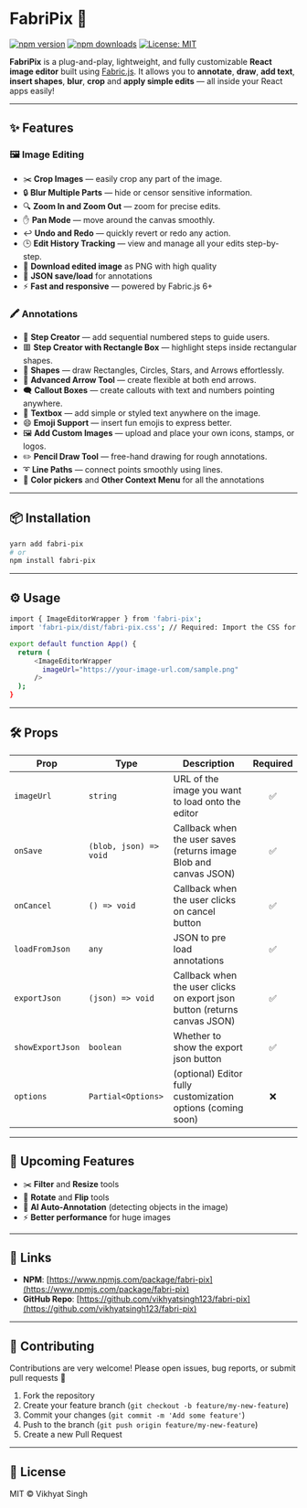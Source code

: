 # FabriPix 🎨

[![npm version](https://img.shields.io/npm/v/fabri-pix.svg?style=flat)](https://www.npmjs.com/package/fabri-pix)
[![npm downloads](https://img.shields.io/npm/dw/fabri-pix.svg?style=flat)](https://www.npmjs.com/package/fabri-pix)
[![License: MIT](https://img.shields.io/badge/License-MIT-yellow.svg)](https://opensource.org/licenses/MIT)

**FabriPix** is a plug-and-play, lightweight, and fully customizable **React image editor** built using
[Fabric.js](http://fabricjs.com/). It allows you to **annotate**, **draw**, **add text**, **insert shapes**, **blur**,
**crop** and **apply simple edits** — all inside your React apps easily!

---

## ✨ Features

### 🖼️ Image Editing

-   ✂️ **Crop Images** — easily crop any part of the image.
-   🔒 **Blur Multiple Parts** — hide or censor sensitive information.
-   🔍 **Zoom In and Zoom Out** — zoom for precise edits.
-   ✋ **Pan Mode** — move around the canvas smoothly.
-   ↩️ **Undo and Redo** — quickly revert or redo any action.
-   🕒 **Edit History Tracking** — view and manage all your edits step-by-step.
-   💾 **Download edited image** as PNG with high quality
-   📄 **JSON save/load** for annotations
-   ⚡️ **Fast and responsive** — powered by Fabric.js 6+

### 🖍️ Annotations

-   🔢 **Step Creator** — add sequential numbered steps to guide users.
-   🟥 **Step Creator with Rectangle Box** — highlight steps inside rectangular shapes.
-   🧩 **Shapes** — draw Rectangles, Circles, Stars, and Arrows effortlessly.
-   🎯 **Advanced Arrow Tool** — create flexible at both end arrows.
-   🗨️ **Callout Boxes** — create callouts with text and numbers pointing anywhere.
-   📝 **Textbox** — add simple or styled text anywhere on the image.
-   😄 **Emoji Support** — insert fun emojis to express better.
-   🖼️ **Add Custom Images** — upload and place your own icons, stamps, or logos.
-   ✏️ **Pencil Draw Tool** — free-hand drawing for rough annotations.
-   ➰ **Line Paths** — connect points smoothly using lines.
-   🎨 **Color pickers** and **Other Context Menu** for all the annotations

---

## 📦 Installation

```bash
yarn add fabri-pix
# or
npm install fabri-pix
```

---

## ⚙️ Usage

```bash
import { ImageEditorWrapper } from 'fabri-pix';
import 'fabri-pix/dist/fabri-pix.css'; // Required: Import the CSS for styles

export default function App() {
  return (
      <ImageEditorWrapper
        imageUrl="https://your-image-url.com/sample.png"
      />
  );
}
```

---

## 🛠️ Props

| Prop             | Type                   | Description                                                               | Required |
| ---------------- | ---------------------- | ------------------------------------------------------------------------- | :------: |
| `imageUrl`       | `string`               | URL of the image you want to load onto the editor                         |    ✅    |
| `onSave`         | `(blob, json) => void` | Callback when the user saves (returns image Blob and canvas JSON)         |    ✅    |
| `onCancel`       | `() => void`           | Callback when the user clicks on cancel button                            |    ✅    |
| `loadFromJson`   | `any`                  | JSON to pre load annotations                                              |    ✅    |
| `exportJson`     | `(json) => void`       | Callback when the user clicks on export json button (returns canvas JSON) |    ✅    |
| `showExportJson` | `boolean`              | Whether to show the export json button                                    |    ✅    |
| `options`        | `Partial<Options>`     | (optional) Editor fully customization options (coming soon)               |    ❌    |

---

## 🚀 Upcoming Features

-   ✂️ **Filter** and **Resize** tools
-   🔄 **Rotate** and **Flip** tools
-   🧠 **AI Auto-Annotation** (detecting objects in the image)
-   ⚡️ **Better performance** for huge images

---

## 🔗 Links

-   **NPM**: [https://www.npmjs.com/package/fabri-pix](https://www.npmjs.com/package/fabri-pix)
-   **GitHub Repo**: [https://github.com/vikhyatsingh123/fabri-pix](https://github.com/vikhyatsingh123/fabri-pix)

---

## 👏 Contributing

Contributions are very welcome! Please open issues, bug reports, or submit pull requests 🙌

1. Fork the repository
2. Create your feature branch (`git checkout -b feature/my-new-feature`)
3. Commit your changes (`git commit -m 'Add some feature'`)
4. Push to the branch (`git push origin feature/my-new-feature`)
5. Create a new Pull Request

---

## 📄 License

MIT © Vikhyat Singh
